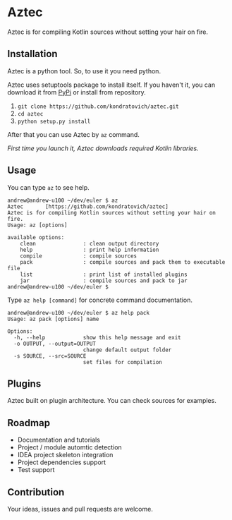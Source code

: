 # Aztec

Aztec is for compiling Kotlin sources without setting your hair on fire.

## Installation

Aztec is a python tool. So, to use it you need python.

Aztec uses setuptools package to install itself. If you haven't it, you can download it from [PyPi](http://pypi.python.org/pypi/setuptools) or install from repository.

1. `git clone https://github.com/kondratovich/aztec.git`
2. `cd aztec`
3. `python setup.py install`

After that you can use Aztec by `az` command.

_First time you launch it, Aztec downloads required Kotlin libraries._

## Usage

You can type `az` to see help.

    andrew@andrew-u100 ~/dev/euler $ az
    Aztec    	[https://github.com/kondratovich/aztec]
    Aztec is for compiling Kotlin sources without setting your hair on fire.
    Usage: az [options]
    
    available options:
    	clean               : clean output directory
    	help                : print help information
    	compile             : compile sources
    	pack                : compile sources and pack them to executable file
    	list                : print list of installed plugins
    	jar                 : compile sources and pack to jar
    andrew@andrew-u100 ~/dev/euler $ 

Type `az help [command]` for concrete command documentation.

    andrew@andrew-u100 ~/dev/euler $ az help pack
    Usage: az pack [options] name
    
    Options:
      -h, --help            show this help message and exit
      -o OUTPUT, --output=OUTPUT
                            change default output folder
      -s SOURCE, --src=SOURCE
                            set files for compilation


## Plugins

Aztec built on plugin architecture. You can check sources for examples.

## Roadmap

*    Documentation and tutorials
*    Project / module automtic detection
*    IDEA project skeleton integration
*    Project dependencies support
*    Test support

## Contribution

Your ideas, issues and pull requests are welcome.